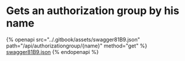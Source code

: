 # Gets an authorization group by his name

{% openapi src="../.gitbook/assets/swagger81B9.json" path="/api/authorizationgroup/{name}" method="get" %}
[swagger81B9.json](../.gitbook/assets/swagger81B9.json)
{% endopenapi %}

